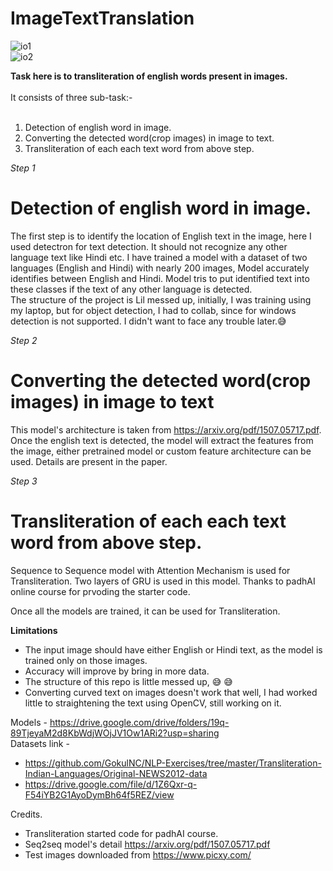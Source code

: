 # ImageTextTranslation
![io1](https://user-images.githubusercontent.com/20552376/102013812-74360800-3d78-11eb-9b00-e0921528701f.jpg)<br>
![io2](https://user-images.githubusercontent.com/20552376/102013849-b19a9580-3d78-11eb-8d69-c3a7d1fd2002.jpg)

**Task here is to transliteration of english words present in images.**<br><br>
It consists of three sub-task:-<br><br>
1. Detection of english word in image.<br>
2. Converting the detected word(crop images) in image to text.<br>
3. Transliteration of each each text word from above step.

*Step 1*
# Detection of english word in image.<br>
The first step is to identify the location of English text in the image, here I used detectron for text detection. It should not recognize any other language text like Hindi etc. I have trained a model with a dataset of two languages (English and Hindi) with nearly 200 images, Model accurately identifies between English and Hindi. Model tris to put identified text into these classes if the text of any other language is detected. <br>
The structure of the project is Lil messed up, initially, I was training using my laptop, but for object detection, I had to collab, since for windows detection is not supported. I didn't want to face any trouble later.:sweat_smile:

*Step 2*
# Converting the detected word(crop images) in image to text
This model's architecture is taken from https://arxiv.org/pdf/1507.05717.pdf. <br>
Once the english text is detected, the model will extract the features from the image, either pretrained model or custom feature architecture can be used. Details are present in the paper.

*Step 3*
# Transliteration of each each text word from above step.
Sequence to Sequence model with Attention Mechanism is used for Transliteration. Two layers of GRU is used in this model. Thanks to padhAI online course for prvoding the starter code.<br>

Once all the models are trained, it can be used for Transliteration.


**Limitations**
* The input image should have either English or Hindi text, as the model is trained only on those images.
* Accuracy will improve by bring in more data.
* The structure of this repo is little messed up, :sweat_smile: :sweat_smile:
* Converting curved text on images doesn't work that well, I had worked little to straightening the text using OpenCV, still working on it.  

Models - https://drive.google.com/drive/folders/19q-89TjeyaM2d8KbWdjWOjJV1Ow1ARi2?usp=sharing <br>
Datasets link - 
- https://github.com/GokulNC/NLP-Exercises/tree/master/Transliteration-Indian-Languages/Original-NEWS2012-data
- https://drive.google.com/file/d/1Z6Qxr-q-F54iYB2G1AyoDymBh64f5REZ/view

Credits.
* Transliteration started code for padhAI course.
* Seq2seq model's detail https://arxiv.org/pdf/1507.05717.pdf
* Test images downloaded from https://www.picxy.com/
